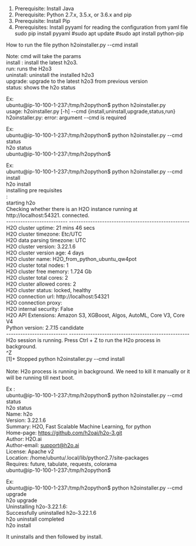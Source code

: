 1. Prerequisite: Install Java
2. Prerequisite: Python 2.7.x, 3.5.x, or 3.6.x and pip
3. Prerequisite: Install Pip
4. Prerequisites: Install pyyaml for reading the configuration from yaml file
    sudo pip install pyyaml
    #sudo apt update
    #sudo apt install python-pip

How to run the file
python h2oinstaller.py --cmd install

Note: cmd will take the params <br/>
      install : install the latest h2o3.<br/>
      run: runs the H2o3<br/>
      uninstall: uninstall the installed h2o3<br/>
      upgrade: upgrade to the latest h2o3 from previous version<br/>
      status: shows the h2o status<br/>

Ex:<br/>
ubuntu@ip-10-100-1-237:/tmp/h2opython$ python h2oinstaller.py<br/>
usage: h2oinstaller.py [-h] --cmd {install,uninstall,upgrade,status,run}<br/>
h2oinstaller.py: error: argument --cmd is required<br/>

Ex:<br/>
ubuntu@ip-10-100-1-237:/tmp/h2opython$ python h2oinstaller.py --cmd status<br/>
h2o status<br/>
ubuntu@ip-10-100-1-237:/tmp/h2opython$<br/>

Ex:<br/>
ubuntu@ip-10-100-1-237:/tmp/h2opython$ python h2oinstaller.py --cmd install<br/>
h2o install<br/>
installing pre requisites<br/>
:<br/>
starting h2o<br/>
Checking whether there is an H2O instance running at http://localhost:54321. connected.<br/>
--------------------------  ---------------------------------------------------<br/>
H2O cluster uptime:         21 mins 46 secs<br/>
H2O cluster timezone:       Etc/UTC<br/>
H2O data parsing timezone:  UTC<br/>
H2O cluster version:        3.22.1.6<br/>
H2O cluster version age:    4 days<br/>
H2O cluster name:           H2O_from_python_ubuntu_qw4pot<br/>
H2O cluster total nodes:    1<br/>
H2O cluster free memory:    1.724 Gb<br/>
H2O cluster total cores:    2<br/>
H2O cluster allowed cores:  2<br/>
H2O cluster status:         locked, healthy<br/>
H2O connection url:         http://localhost:54321<br/>
H2O connection proxy:<br/>
H2O internal security:      False<br/>
H2O API Extensions:         Amazon S3, XGBoost, Algos, AutoML, Core V3, Core V4<br/>
Python version:             2.7.15 candidate<br/>
--------------------------  ---------------------------------------------------<br/>
H2o session is running. Press Ctrl + Z to run the H2o process in background.<br/>
^Z<br/>
[1]+  Stopped                 python h2oinstaller.py --cmd install<br/>
<br/>
Note: H2o process is running in background. We need to kill it manually or it will be running till next boot.<br/>


Ex :<br/>
ubuntu@ip-10-100-1-237:/tmp/h2opython$ python h2oinstaller.py --cmd status<br/>
h2o status<br/>
Name: h2o<br/>
Version: 3.22.1.6<br/>
Summary: H2O, Fast Scalable Machine Learning, for python<br/>
Home-page: https://github.com/h2oai/h2o-3.git<br/>
Author: H2O.ai<br/>
Author-email: support@h2o.ai<br/>
License: Apache v2<br/>
Location: /home/ubuntu/.local/lib/python2.7/site-packages<br/>
Requires: future, tabulate, requests, colorama<br/>
ubuntu@ip-10-100-1-237:/tmp/h2opython$<br/>


Ex:<br/>
ubuntu@ip-10-100-1-237:/tmp/h2opython$ python h2oinstaller.py --cmd upgrade<br/>
h2o upgrade<br/>
Uninstalling h2o-3.22.1.6:<br/>
  Successfully uninstalled h2o-3.22.1.6<br/>
h2o uninstall completed<br/>
h2o install<br/>

It uninstalls and then followed by install.<br/>
